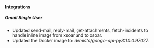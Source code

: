 
#### Integrations

##### Gmail Single User

- Updated send-mail, reply-mail, get-attachments, fetch-incidents to handle inline image from xsoar and to xsoar.
- Updated the Docker image to: *demisto/google-api-py3:1.0.0.97027*.
